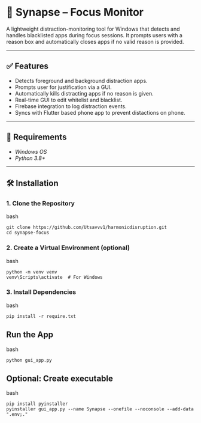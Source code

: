 # 🧠 Synapse – Focus Monitor

A lightweight distraction-monitoring tool for Windows that detects and handles blacklisted apps during focus sessions. It prompts users with a reason box and automatically closes apps if no valid reason is provided.

---

## ✅ Features

- Detects foreground and background distraction apps.
- Prompts user for justification via a GUI.
- Automatically kills distracting apps if no reason is given.
- Real-time GUI to edit whitelist and blacklist.
- Firebase integration to log distraction events.
- Syncs with Flutter based phone app to prevent distactions on phone.

---

## 🧩 Requirements

- *Windows OS*
- *Python 3.8+*

---

## 🛠 Installation

### 1. Clone the Repository

bash
```
git clone https://github.com/Utsavvv1/harmonicdisruption.git
cd synapse-focus
```


### 2. Create a Virtual Environment (optional)

bash
```
python -m venv venv
venv\Scripts\activate  # For Windows
```

### 3. Install Dependencies

bash
```
pip install -r require.txt
```


## Run the App

bash
```
python gui_app.py
```


## Optional: Create executable

bash
```
pip install pyinstaller
pyinstaller gui_app.py --name Synapse --onefile --noconsole --add-data ".env;."
```
